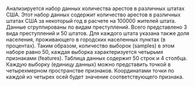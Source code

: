 Анализируется набор данных количества арестов в различных штатах США. Этот набор данных содержит количество арестов в различных штатах США за некоторый год в расчете на 100000 жителей штата. Данные сгруппированы по видам преступлений. Всего представлено 3 вида преступлений и 50 штатов. Для каждого штата указана также доля населения, проживающего в городских населенных пунктах (в процентах). Таким образом, количество выборок (samples) в этом наборе равно 50, каждая выборка характеризуется четырьмя признаками (features). Таблица данных содержит 50 строк и 4 столбца. Каждую выборку (единицу данных) можно представить точкой в четырехмерном пространстве признаков. Координатами точки по каждой из четырех осей будет значение соответствующего признака.
